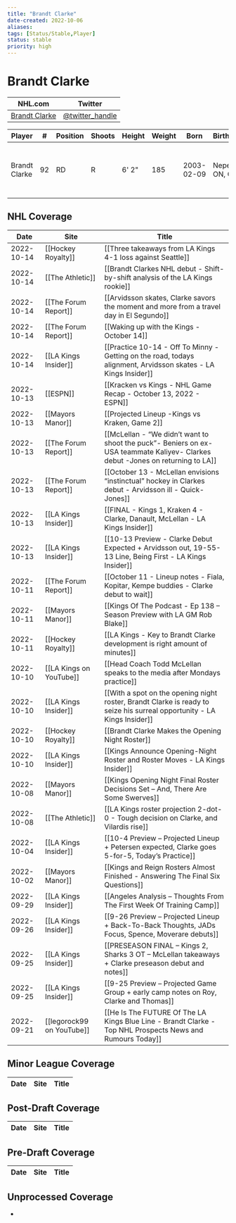 ```yaml
---
title: "Brandt Clarke"
date-created: 2022-10-06
aliases: 
tags: [Status/Stable,Player]
status: stable
priority: high
---
```


# Brandt Clarke

NHL.com | Twitter
-|-
[Brandt Clarke]() | [@twitter_handle](https://twitter.com/)

Player | \# | Position | Shoots | Height | Weight | Born | Birthplace | Draft 
---|---|---|---|---|---|---|---|---
Brandt Clarke | 92 | RD | R | 6' 2" | 185 | 2003-02-09 | Nepean, ON, CAN | 2021 LAK, 1st rd, 8th pk (8th overall)


## NHL  Coverage
| Date       | Site               | Title                                                      |
| ---------- | ------------------ | ---------------------------------------------------------- |
| 2022-10-14 | [[Hockey Royalty]] | [[Three takeaways from LA Kings 4-1 loss against Seattle]] |
| 2022-10-14 | [[The Athletic]] | [[Brandt Clarkes NHL debut - Shift-by-shift analysis of the LA Kings rookie]]
| 2022-10-14 | [[The Forum Report]] | [[Arvidsson skates, Clarke savors the moment and more from a travel day in El Segundo]]
| 2022-10-14 | [[The Forum Report]] | [[Waking up with the Kings - October 14]]
| 2022-10-14 | [[LA Kings Insider]] | [[Practice 10-14 - Off To Minny - Getting on the road, todays alignment, Arvidsson skates - LA Kings Insider]]
| 2022-10-13 | [[ESPN]] | [[Kracken vs Kings - NHL Game Recap - October 13, 2022 - ESPN]]
| 2022-10-13 | [[Mayors Manor]] | [[Projected Lineup -Kings vs Kraken, Game 2]]
| 2022-10-13 | [[The Forum Report]] | [[McLellan - “We didn’t want to shoot the puck”- Beniers on ex-USA teammate Kaliyev- Clarkes debut -Jones on returning to LA]]
| 2022-10-13 | [[The Forum Report]] | [[October 13 - McLellan envisions “instinctual” hockey in Clarkes debut - Arvidsson ill - Quick-Jones]]
| 2022-10-13 | [[LA Kings Insider]] | [[FINAL - Kings 1, Kraken 4 - Clarke, Danault, McLellan - LA Kings Insider]]
| 2022-10-13 | [[LA Kings Insider]] | [[10-13 Preview - Clarke Debut Expected + Arvidsson out, 19-55-13 Line, Being First - LA Kings Insider]]
| 2022-10-11 | [[The Forum Report]] | [[October 11 - Lineup notes - Fiala, Kopitar, Kempe buddies - Clarke debut to wait]]
| 2022-10-11 | [[Mayors Manor]] | [[Kings Of The Podcast - Ep 138 – Season Preview with LA GM Rob Blake]]
| 2022-10-11 | [[Hockey Royalty]] | [[LA Kings - Key to Brandt Clarke development is right amount of minutes]]
| 2022-10-10 | [[LA Kings on YouTube]] | [[Head Coach Todd McLellan speaks to the media after Mondays practice]]
| 2022-10-10 | [[LA Kings Insider]] | [[With a spot on the opening night roster, Brandt Clarke is ready to seize his surreal opportunity - LA Kings Insider]]
| 2022-10-10 | [[Hockey Royalty]] | [[Brandt Clarke Makes the Opening Night Roster]]
| 2022-10-10 | [[LA Kings Insider]] | [[Kings Announce Opening-Night Roster and Roster Moves - LA Kings Insider]]
| 2022-10-08 | [[Mayors Manor]] | [[Kings Opening Night Final Roster Decisions Set – And, There Are Some Swerves]]
| 2022-10-08 | [[The Athletic]] | [[LA Kings roster projection 2-dot-0 - Tough decision on Clarke, and Vilardis rise]]
| 2022-10-04 | [[LA Kings Insider]]  | [[10-4 Preview – Projected Lineup + Petersen expected, Clarke goes 5-for-5, Today’s Practice]]
| 2022-10-02 | [[Mayors Manor]] | [[Kings and Reign Rosters Almost Finished - Answering The Final Six Questions]]
| 2022-09-29 | [[LA Kings Insider]] |  [[Angeles Analysis – Thoughts From The First Week Of Training Camp]]
| 2022-09-26 | [[LA Kings Insider]] | [[9-26 Preview – Projected Lineup + Back-To-Back Thoughts, JADs Focus, Spence, Moverare debuts]]
| 2022-09-25 | [[LA Kings Insider]] |  [[PRESEASON FINAL – Kings 2, Sharks 3 OT – McLellan takeaways + Clarke preseason debut and notes]] 
| 2022-09-25 | [[LA Kings Insider]] | [[9-25 Preview – Projected Game Group + early camp notes on Roy, Clarke and Thomas]]
| 2022-09-21 | [[legorock99 on YouTube]] | [[He Is The FUTURE Of The LA Kings Blue Line - Brandt Clarke - Top NHL Prospects News and Rumours Today]]


## Minor League Coverage
Date | Site |  Title
---|---|---



## Post-Draft Coverage
Date | Site |  Title
---|---|---



## Pre-Draft Coverage
Date | Site |  Title
---|---|---


## Unprocessed Coverage
- 
